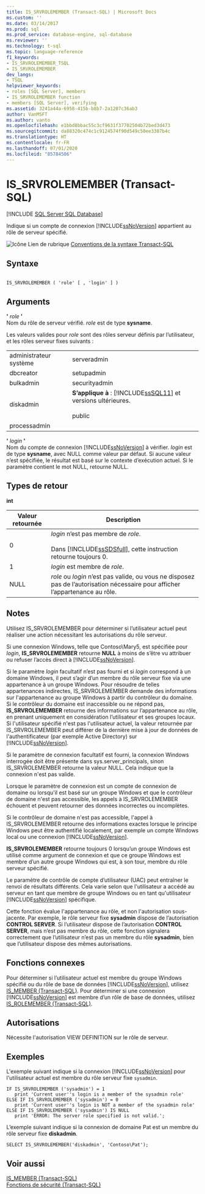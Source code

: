 ```yaml
---
title: IS_SRVROLEMEMBER (Transact-SQL) | Microsoft Docs
ms.custom: ''
ms.date: 03/14/2017
ms.prod: sql
ms.prod_service: database-engine, sql-database
ms.reviewer: ''
ms.technology: t-sql
ms.topic: language-reference
f1_keywords:
- IS_SRVROLEMEMBER_TSQL
- IS_SRVROLEMEMBER
dev_langs:
- TSQL
helpviewer_keywords:
- roles [SQL Server], members
- IS_SRVROLEMEMBER function
- members [SQL Server], verifying
ms.assetid: 3241a44a-6958-415b-b8b7-2a1207c36ab3
author: VanMSFT
ms.author: vanto
ms.openlocfilehash: e1bbd8bbac55c3cf9631f37702504b72bed3d473
ms.sourcegitcommit: da88320c474c1c9124574f90d549c50ee3387b4c
ms.translationtype: HT
ms.contentlocale: fr-FR
ms.lasthandoff: 07/01/2020
ms.locfileid: "85784506"
---
```

# <a name="is_srvrolemember-transact-sql"></a>IS_SRVROLEMEMBER (Transact-SQL)
[!INCLUDE [SQL Server SQL Database](../../includes/applies-to-version/sql-asdb.md)]

  Indique si un compte de connexion [!INCLUDE[ssNoVersion](../../includes/ssnoversion-md.md)] appartient au rôle de serveur spécifié.  
  
 ![Icône Lien de rubrique](../../database-engine/configure-windows/media/topic-link.gif "Icône du lien de rubrique") [Conventions de la syntaxe Transact-SQL](../../t-sql/language-elements/transact-sql-syntax-conventions-transact-sql.md)  
  
## <a name="syntax"></a>Syntaxe  
  
```syntaxsql
  
IS_SRVROLEMEMBER ( 'role' [ , 'login' ] )  
```  
  
## <a name="arguments"></a>Arguments  
 **'** *role* **'**  
 Nom du rôle de serveur vérifié. *role* est de type **sysname**.  
  
 Les valeurs valides pour *role* sont des rôles serveur définis par l’utilisateur, et les rôles serveur fixes suivants :  
  
|||  
|-|-|  
|administrateur système|serveradmin|  
|dbcreator|setupadmin|  
|bulkadmin|securityadmin|  
|diskadmin|**S’applique à** : [!INCLUDE[ssSQL11](../../includes/sssql11-md.md)] et versions ultérieures.<br /><br /> public|  
|processadmin||  
  
 **'** *login* **'**  
 Nom du compte de connexion [!INCLUDE[ssNoVersion](../../includes/ssnoversion-md.md)] à vérifier. *login* est de type **sysname**, avec NULL comme valeur par défaut. Si aucune valeur n’est spécifiée, le résultat est basé sur le contexte d’exécution actuel. Si le paramètre contient le mot NULL, retourne NULL.  
  
## <a name="return-types"></a>Types de retour  
 **int**  
  
|Valeur retournée|Description|  
|------------------|-----------------|  
|0|*login* n’est pas membre de *role*.<br /><br /> Dans [!INCLUDE[ssSDSfull](../../includes/sssdsfull-md.md)], cette instruction retourne toujours 0.|  
|1|*login* est membre de *role*.|  
|NULL|*role* ou *login* n’est pas valide, ou vous ne disposez pas de l’autorisation nécessaire pour afficher l’appartenance au rôle.|  
  
## <a name="remarks"></a>Notes  
 Utilisez IS_SRVROLEMEMBER pour déterminer si l’utilisateur actuel peut réaliser une action nécessitant les autorisations du rôle serveur.  
  
 Si une connexion Windows, telle que Contoso\Mary5, est spécifiée pour *login*, **IS_SRVROLEMEMBER** retourne **NULL** à moins de s’être vu attribuer ou refuser l’accès direct à [!INCLUDE[ssNoVersion](../../includes/ssnoversion-md.md)].  
  
 Si le paramètre *login* facultatif n’est pas fourni et si *login* correspond à un domaine Windows, il peut s’agir d’un membre du rôle serveur fixe via une appartenance à un groupe Windows. Pour résoudre de telles appartenances indirectes, IS_SRVROLEMEMBER demande des informations sur l'appartenance au groupe Windows à partir du contrôleur du domaine. Si le contrôleur du domaine est inaccessible ou ne répond pas, **IS_SRVROLEMEMBER** retourne des informations sur l’appartenance au rôle, en prenant uniquement en considération l’utilisateur et ses groupes locaux. Si l'utilisateur spécifié n'est pas l'utilisateur actuel, la valeur retournée par IS_SRVROLEMEMBER peut différer de la dernière mise à jour de données de l'authentificateur (par exemple Active Directory) sur [!INCLUDE[ssNoVersion](../../includes/ssnoversion-md.md)].  
  
 Si le paramètre de connexion facultatif est fourni, la connexion Windows interrogée doit être présente dans sys.server_principals, sinon IS_SRVROLEMEMBER retourne la valeur NULL. Cela indique que la connexion n'est pas valide.  
  
 Lorsque le paramètre de connexion est un compte de connexion de domaine ou lorsqu'il est basé sur un groupe Windows et que le contrôleur de domaine n'est pas accessible, les appels à IS_SRVROLEMEMBER échouent et peuvent retourner des données incorrectes ou incomplètes.  
  
 Si le contrôleur de domaine n'est pas accessible, l'appel à IS_SRVROLEMEMBER retourne des informations exactes lorsque le principe Windows peut être authentifié localement, par exemple un compte Windows local ou une connexion [!INCLUDE[ssNoVersion](../../includes/ssnoversion-md.md)].  
  
 **IS_SRVROLEMEMBER** retourne toujours 0 lorsqu’un groupe Windows est utilisé comme argument de connexion et que ce groupe Windows est membre d’un autre groupe Windows qui est, à son tour, membre du rôle serveur spécifié.  
  
 Le paramètre de contrôle de compte d’utilisateur (UAC) peut entraîner le renvoi de résultats différents. Cela varie selon que l'utilisateur a accédé au serveur en tant que membre de groupe Windows ou en tant qu'utilisateur [!INCLUDE[ssNoVersion](../../includes/ssnoversion-md.md)] spécifique.  
  
 Cette fonction évalue l'appartenance au rôle, et non l'autorisation sous-jacente. Par exemple, le rôle serveur fixe **sysadmin** dispose de l’autorisation **CONTROL SERVER**. Si l’utilisateur dispose de l’autorisation **CONTROL SERVER**, mais n’est pas membre du rôle, cette fonction signalera correctement que l’utilisateur n’est pas un membre du rôle **sysadmin**, bien que l’utilisateur dispose des mêmes autorisations.  
  
## <a name="related-functions"></a>Fonctions connexes  
 Pour déterminer si l’utilisateur actuel est membre du groupe Windows spécifié ou du rôle de base de données [!INCLUDE[ssNoVersion](../../includes/ssnoversion-md.md)], utilisez [IS_MEMBER &#40;Transact-SQL&#41;](../../t-sql/functions/is-member-transact-sql.md). Pour déterminer si une connexion [!INCLUDE[ssNoVersion](../../includes/ssnoversion-md.md)] est membre d’un rôle de base de données, utilisez [IS_ROLEMEMBER &#40;Transact-SQL&#41;](../../t-sql/functions/is-rolemember-transact-sql.md).  
  
## <a name="permissions"></a>Autorisations  
 Nécessite l'autorisation VIEW DEFINITION sur le rôle de serveur.  
  
## <a name="examples"></a>Exemples  
 L'exemple suivant indique si la connexion [!INCLUDE[ssNoVersion](../../includes/ssnoversion-md.md)] pour l'utilisateur actuel est membre du rôle serveur fixe `sysadmin`.  
  
```  
IF IS_SRVROLEMEMBER ('sysadmin') = 1  
   print 'Current user''s login is a member of the sysadmin role'  
ELSE IF IS_SRVROLEMEMBER ('sysadmin') = 0  
   print 'Current user''s login is NOT a member of the sysadmin role'  
ELSE IF IS_SRVROLEMEMBER ('sysadmin') IS NULL  
   print 'ERROR: The server role specified is not valid.';  
```  
  
 L’exemple suivant indique si la connexion de domaine Pat est un membre du rôle serveur fixe **diskadmin**.  
  
```  
SELECT IS_SRVROLEMEMBER('diskadmin', 'Contoso\Pat');  
```  
  
## <a name="see-also"></a>Voir aussi  
 [IS_MEMBER &#40;Transact-SQL&#41;](../../t-sql/functions/is-member-transact-sql.md)   
 [Fonctions de sécurité &#40;Transact-SQL&#41;](../../t-sql/functions/security-functions-transact-sql.md)  
  
  
